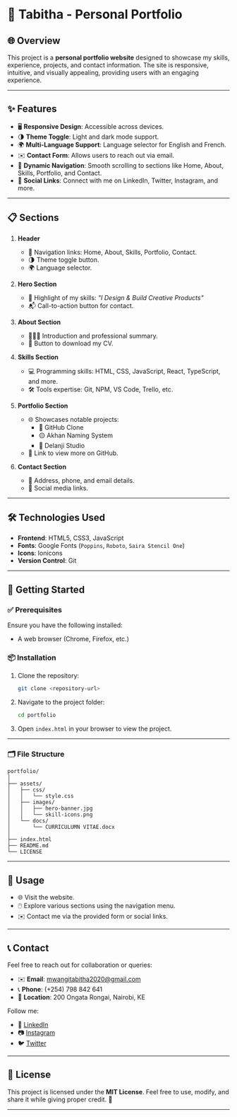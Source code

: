 
# 🌟 Tabitha - Personal Portfolio

## 🌐 Overview

This project is a **personal portfolio website** designed to showcase my skills, experience, projects, and contact information. The site is responsive, intuitive, and visually appealing, providing users with an engaging experience.  

---

## ✨ Features

- 🖥️ **Responsive Design**: Accessible across devices.  
- 🌗 **Theme Toggle**: Light and dark mode support.  
- 🌍 **Multi-Language Support**: Language selector for English and French.  
- ✉️ **Contact Form**: Allows users to reach out via email.  
- 🎯 **Dynamic Navigation**: Smooth scrolling to sections like Home, About, Skills, Portfolio, and Contact.  
- 🔗 **Social Links**: Connect with me on LinkedIn, Twitter, Instagram, and more.  

---

## 📋 Sections

1. **Header**  
   - 📌 Navigation links: Home, About, Skills, Portfolio, Contact.  
   - 🌗 Theme toggle button.  
   - 🌍 Language selector.  

2. **Hero Section**  
   - 🌟 Highlight of my skills: *"I Design & Build Creative Products"*  
   - 📬 Call-to-action button for contact.  

3. **About Section**  
   - 👩🏽‍💻 Introduction and professional summary.  
   - 📄 Button to download my CV.  

4. **Skills Section**  
   - 💻 Programming skills: HTML, CSS, JavaScript, React, TypeScript, and more.  
   - 🛠️ Tools expertise: Git, NPM, VS Code, Trello, etc.  

5. **Portfolio Section**  
   - 🌐 Showcases notable projects:  
     - 🖤 GitHub Clone  
     - 🟡 Akhan Naming System  
     - 🎨 Delanji Studio  
   - 🔗 Link to view more on GitHub.  

6. **Contact Section**  
   - 📍 Address, phone, and email details.  
   - 🔗 Social media links.  

---

## 🛠️ Technologies Used

- **Frontend**: HTML5, CSS3, JavaScript  
- **Fonts**: Google Fonts (`Poppins`, `Roboto`, `Saira Stencil One`)  
- **Icons**: Ionicons  
- **Version Control**: Git  

---

## 🚀 Getting Started

### ✅ Prerequisites

Ensure you have the following installed:  
- A web browser (Chrome, Firefox, etc.)  

### 📦 Installation

1. Clone the repository:  
   ```bash
   git clone <repository-url>
   ```
2. Navigate to the project folder:  
   ```bash
   cd portfolio
   ```
3. Open `index.html` in your browser to view the project.  

---

### 🗂️ File Structure

```
portfolio/
│
├── assets/
│   ├── css/
│   │   └── style.css
│   ├── images/
│   │   ├── hero-banner.jpg
│   │   └── skill-icons.png
│   └── docs/
│       └── CURRICULUMN VITAE.docx
│
├── index.html
├── README.md
└── LICENSE
```

---

## 🎯 Usage

- 🌐 Visit the website.  
- 🖱️ Explore various sections using the navigation menu.  
- ✉️ Contact me via the provided form or social links.  

---

## 📞 Contact  

Feel free to reach out for collaboration or queries:  
- ✉️ **Email**: [mwangitabitha2020@gmail.com](mailto:mwangitabitha2020@gmail.com)  
- 📞 **Phone**: (+254) 798 842 641  
- 📍 **Location**: 200 Ongata Rongai, Nairobi, KE  

Follow me:  
- 💼 [LinkedIn](https://www.linkedin.com/in/tabitha-wanjiku-mwangi-a563661b2/)  
- 📷 [Instagram](https://www.instagram.com/pipiphibi/)  
- 🐦 [Twitter](https://twitter.com/wanjiku_ta78928)  

---

## 📜 License  

This project is licensed under the **MIT License**. Feel free to use, modify, and share it while giving proper credit. 💖  

---
